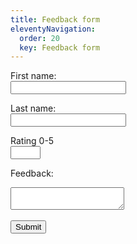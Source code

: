 ```yaml
---
title: Feedback form
eleventyNavigation:
  order: 20
  key: Feedback form
---
```

<!--TODO Datetime stamp submissions-->
<form action="https://prod-108.westeurope.logic.azure.com:443/workflows/c296b810b382468781b05661b6ee5e85/triggers/manual/paths/invoke?api-version=2016-06-01&sp=%2Ftriggers%2Fmanual%2Frun&sv=1.0&sig=DoYjm5bGluWK0Ov-3PSzJOZtEEMpmqZAjPaFhm0IH6I" method="post">

  <label for="first_name">First name:</label><br>
  <input type="text" id="first_name" name="first_name" value=""><br>
  
  <label for="last_name">Last name:</label><br>
  <input type="text" id="last_name" name="last_name" value=""><br>

  <label for="Rating">Rating 0-5</label><br>
  <input type="number" id="Rating" name="Rating" min="0" max="5"><br>

  <label for="feedback">Feedback:</label><br>
  <textarea id="feedback" name="Feedback"></textarea><br><br>
  
<div id="message"></div>
  <input type="submit" value="Submit">
</form>

<script>
document.addEventListener("DOMContentLoaded", function() {
  var form = document.querySelector('form');

  // Function to check if the rating is within the allowed range
  function validateRating() {
    var ratingInput = document.getElementById('Rating');
    var rating = ratingInput.value;
    if (rating < 0 || rating > 5) {
      document.getElementById('message').textContent = 'Rating must be between 0 and 5!';
      return false;
    }
    return true;
  }

  // Form submission
  form.addEventListener('submit', function(e) {
    e.preventDefault(); // Prevent form from submitting immediately

    // Perform validation before proceeding
    if (!validateRating()) {
      return; // If validation fails, stop here
    }

    var formData = new FormData(form);
    var object = {};
    formData.forEach(function(value, key) {
      // Parse the "Rating" as a number
      if (key === 'Rating') {
        object[key] = parseInt(value, 10); // Ensure "Rating" is a number
      } else {
        object[key] = value;
      }
    });
    var json = JSON.stringify(object);

    fetch(form.action, {
      method: 'POST',
      headers: {
        'Content-Type': 'application/json'
      },
      body: json
    })
    .then(response => response.json())
    .then(data => {
      console.log('Success:', data);
      document.getElementById('message').textContent = 'Form submitted successfully!';
    })
    .catch((error) => {
      console.error('Error:', error);
      document.getElementById('message').textContent = 'An error occurred!';
    });
  });
});

</script>
